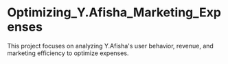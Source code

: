 # Optimizing_Y.Afisha_Marketing_Expenses
This project focuses on analyzing Y.Afisha's user behavior, revenue, and marketing efficiency to optimize expenses. 
